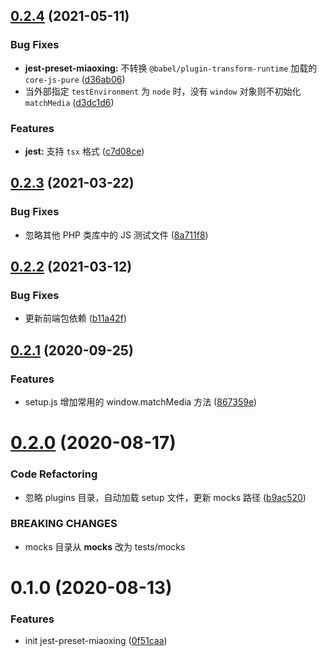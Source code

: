 ## [0.2.4](https://github.com/miaoxing/jest-preset-miaoxing/compare/jest-preset-miaoxing@0.2.3...jest-preset-miaoxing@0.2.4) (2021-05-11)


### Bug Fixes

* **jest-preset-miaoxing:** 不转换 `@babel/plugin-transform-runtime` 加载的 `core-js-pure` ([d36ab06](https://github.com/miaoxing/jest-preset-miaoxing/commit/d36ab0682ae08d5f514c3f10609348a5b805e595))
* 当外部指定 `testEnvironment` 为 `node` 时，没有 `window` 对象则不初始化 `matchMedia` ([d3dc1d6](https://github.com/miaoxing/jest-preset-miaoxing/commit/d3dc1d69941aead6115ebdc0275166a233d3410c))


### Features

* **jest:** 支持 `tsx` 格式 ([c7d08ce](https://github.com/miaoxing/jest-preset-miaoxing/commit/c7d08ce9ba6a73242237a62b120ede7b15f5ab3f))

## [0.2.3](https://github.com/miaoxing/jest-preset-miaoxing/compare/jest-preset-miaoxing@0.2.2...jest-preset-miaoxing@0.2.3) (2021-03-22)


### Bug Fixes

* 忽略其他 PHP 类库中的 JS 测试文件 ([8a711f8](https://github.com/miaoxing/jest-preset-miaoxing/commit/8a711f8055b4266e337e494416e336aefa9c4846))

## [0.2.2](https://github.com/miaoxing/jest-preset-miaoxing/compare/jest-preset-miaoxing@0.2.1...jest-preset-miaoxing@0.2.2) (2021-03-12)


### Bug Fixes

* 更新前端包依赖 ([b11a42f](https://github.com/miaoxing/jest-preset-miaoxing/commit/b11a42f543ca432c46b5d46eb08b09e8dcf92e1f))

## [0.2.1](https://github.com/miaoxing/jest-preset-miaoxing/compare/jest-preset-miaoxing@0.2.0...jest-preset-miaoxing@0.2.1) (2020-09-25)


### Features

* setup.js 增加常用的 window.matchMedia 方法 ([867359e](https://github.com/miaoxing/jest-preset-miaoxing/commit/867359e8691430bb101cb8b553ffcdcf01192787))

# [0.2.0](https://github.com/miaoxing/jest-preset-miaoxing/compare/jest-preset-miaoxing@0.1.0...jest-preset-miaoxing@0.2.0) (2020-08-17)


### Code Refactoring

* 忽略 plugins 目录，自动加载 setup 文件，更新 mocks 路径 ([b9ac520](https://github.com/miaoxing/jest-preset-miaoxing/commit/b9ac52097cbe876632d0b0b542420ec14219eb92))


### BREAKING CHANGES

* mocks 目录从 __mocks__ 改为 tests/mocks

# 0.1.0 (2020-08-13)


### Features

* init jest-preset-miaoxing ([0f51caa](https://github.com/miaoxing/jest-preset-miaoxing/commit/0f51caae7dcec8364f7277991c889ecb2bc20232))
